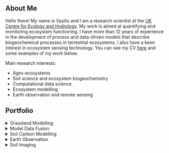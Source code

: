 <!--
**vmyrgiotis/vmyrgiotis** is a ✨ _special_ ✨ repository because its `README.md` (this file) appears on your GitHub profile.

Here are some ideas to get you started:

- 🔭 I’m currently working on ...
- 🌱 I’m currently learning ...
- 👯 I’m looking to collaborate on ...
- 🤔 I’m looking for help with ...
- 💬 Ask me about ...
- 📫 How to reach me: ...
- 😄 Pronouns: ...
- ⚡ Fun fact: ...
-->

## About Me

Hello there! My name is Vasilis and I am a research scientist at the [UK Centre for Ecology and Hydrology](https://www.ceh.ac.uk). My work is aimed at quantifying and monitoring ecosystem functioning. I have more than 12 years of experience in the development of process and data-driven models that describe biogeochemical processes in terrestrial ecosystems. I also have a keen interest in ecosystem sensing technology. You can see my CV [here](cv.md) and some examples of my work below.

Main research interests:
* Agro-ecosystems
* Soil science and ecosystem biogeochemistry
* Computational data science
* Ecosystem modelling
* Earth observation and remote sensing 


## Portfolio

<details>
<summary> Grassland Modelling </summary>
  
### Grassland Modelling

<img src="https://github.com/vmyrgiotis/DALEC_Grass/blob/master/dalec_grass.gif" height="400px" width="500px">

DALEC-Grass is a simple process-based model that simulates carbon (C) dynamics in temperate grassland ecosystems using 5 C pools: leaf, stem, roots, litter and soil organic C. C is assimilated into biomass via photosynthesis and allocated to the 5 C pools directly (biomass) or indirectly (soil). Vegetation removals can occur due to grazing or cutting. When grazing occurs the model quantifies how much of the grazed biomass-C returns to the soil as manure, is emitted a CO2 and CH4 and how much is stored in animal body. [DALEC-Grass](https://github.com/vmyrgiotis/DALEC_Grass) is written in fortran and can be compiled into a shared object for use in python. DALEC-Grass belongs to the DALEC (Data Assimilation Linked Ecosystem Carbon) family of models that are developed in the [Global Change Ecology Lab](https://github.com/GCEL) of the University of Edinburgh (UK). 

</details>

<details>
<summary> Model Data Fusion  </summary>
  
### Model Data Fusion 

<img src="mdf_dg.png" height="400px" width="700px">

Data fusion is the process of integrating multiple data sources to produce more consistent, accurate, and useful information than that provided by any individual data source. In Model-Data Fusion (MDF) one data stream includes model-simulated variables while other data streams contain observations of system drivers (climate, soil conditions) and of system behaviour (plant growth). In ecosystem science, MDF refers to the use of earth observation and ground measured data on ecosystem functioning e.g. plant physiology, soil moisture/temperature, greenhouse gas fluxes etc. 

</details>

<details>

<summary> Soil Carbon Modelling </summary>
  
### Soil Carbon Modelling 

<img src="soilc.png" height="500px" width="600px">

Soil plays key role for the health and functioning of terrestrial ecosystem. It is also a critical carbon pool whose size exceeds the carbon stored in the atmosphere and vegetation combined. Soil carbon models are tools used to simulate and predict the dynamics of carbon in soil. Some soil carbon models are standalone models and others are modules of ecosystem scale models. This [repository](https://github.com/vmyrgiotis/soilCmodelling) includes python code and notebooks for implementing some widely-used soil carbon models available. 

</details>

<details>

<summary> Earth Observation </summary>

### Earth Observation 

<!-- 
<img src="soilc.png" height="500px" width="600px"> 
--> 

tba... 

</details>

<details>

<summary> Soil Imaging </summary>

### Soil Imaging

<!-- 
<img src="soilc.png" height="500px" width="600px"> 
--> 

tba... 

</details>

